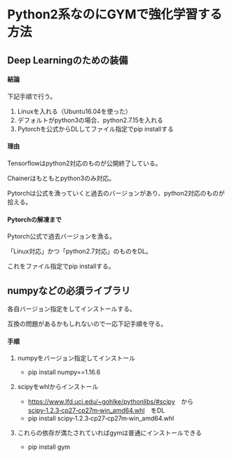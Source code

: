 # Python2系なのにGYMで強化学習する方法

## Deep Learningのための装備

#### 結論

下記手順で行う。

1. Linuxを入れる（Ubuntu16.04を使った）
2. デフォルトがpython3の場合、python2.7.15を入れる
3. Pytorchを公式からDLしてファイル指定でpip installする

#### 理由

Tensorflowはpython2対応のものが公開終了している。

Chainerはもともとpython3のみ対応。

Pytorchは公式を漁っていくと過去のバージョンがあり、python2対応のものが拾える。

#### Pytorchの解凍まで

Pytorch公式で過去バージョンを漁る。

「Linux対応」かつ「python2.7対応」のものをDL。

これをファイル指定でpip installする。

## numpyなどの必須ライブラリ

各自バージョン指定をしてインストールする。

互換の問題があるかもしれないので一応下記手順を守る。

#### 手順

1. numpyをバージョン指定してインストール
   - pip install numpy==1.16.6

2. scipyをwhlからインストール
   - <https://www.lfd.uci.edu/~gohlke/pythonlibs/#scipy>　から[scipy‑1.2.3‑cp27‑cp27m‑win_amd64.whl](javascript:;)　をDL
   - pip install scipy‑1.2.3‑cp27‑cp27m‑win_amd64.whl
3. これらの依存が満たされていればgymは普通にインストールできる
   - pip install gym



